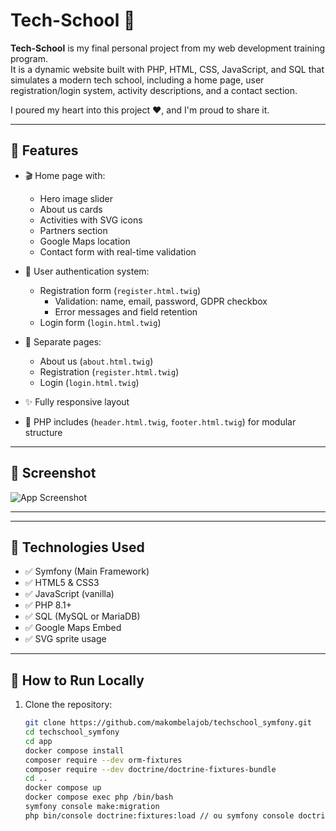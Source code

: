# Tech-School 🏫

**Tech-School** is my final personal project from my web development training program.  
It is a dynamic website built with PHP, HTML, CSS, JavaScript, and SQL that simulates a modern tech school, including a home page, user registration/login system, activity descriptions, and a contact section.

I poured my heart into this project ❤️, and I'm proud to share it.

---

## 🚀 Features

- 🎬 Home page with:
    - Hero image slider
    - About us cards
    - Activities with SVG icons
    - Partners section
    - Google Maps location
    - Contact form with real-time validation

- 👤 User authentication system:
    - Registration form (`register.html.twig`)
        - Validation: name, email, password, GDPR checkbox
        - Error messages and field retention
    - Login form (`login.html.twig`)

- 📄 Separate pages:
    - About us (`about.html.twig`)
    - Registration (`register.html.twig`)
    - Login (`login.html.twig`)

- ✨ Fully responsive layout
- 🔄 PHP includes (`header.html.twig`, `footer.html.twig`) for modular structure

---

## 📸 Screenshot

![App Screenshot](/app/assets/screenshot.png)

---


---

## 🧰 Technologies Used

- ✅ Symfony (Main Framework)
- ✅ HTML5 & CSS3
- ✅ JavaScript (vanilla)
- ✅ PHP 8.1+
- ✅ SQL (MySQL or MariaDB)
- ✅ Google Maps Embed
- ✅ SVG sprite usage

---

## 🧪 How to Run Locally

1. Clone the repository:
   ```bash
   git clone https://github.com/makombelajob/techschool_symfony.git
   cd techschool_symfony
   cd app
   docker compose install
   composer require --dev orm-fixtures
   composer require --dev doctrine/doctrine-fixtures-bundle
   cd ..
   docker compose up
   docker compose exec php /bin/bash
   symfony console make:migration
   php bin/console doctrine:fixtures:load // ou symfony console doctrine:fixtures:load



